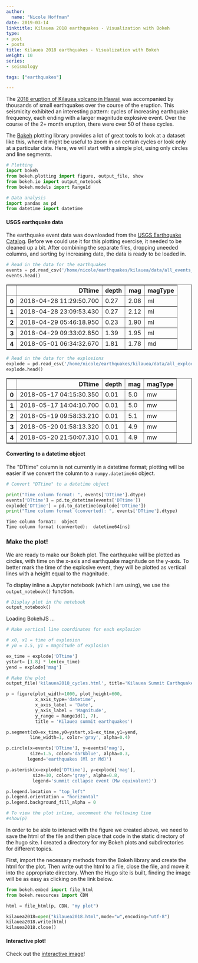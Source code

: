 ```yaml
---
author:
  name: "Nicole Hoffman"
date: 2019-03-14
linktitle: Kilauea 2018 earthquakes - Visualization with Bokeh
type:
- post
- posts
title: Kilauea 2018 earthquakes - Visualization with Bokeh
weight: 10
series:
- seismology

tags: ["earthquakes"]

---
```


The [2018 eruption of Kilauea volcano in Hawaii](https://en.wikipedia.org/wiki/2018_lower_Puna_eruption) was accompanied by thousands of small earthquakes over the course of the eruption. This seismicity exhibited an interesting pattern: cycles of increasing earthquake frequency, each ending with a larger magnitude explosive event. Over the course of the 2+ month eruption, there were over 50 of these cycles.

The [Bokeh](https://bokeh.pydata.org/en/latest/) plotting library provides a lot of great tools to look at a dataset like this, where it might be useful to zoom in on certain cycles or look only at a particular date. Here, we will start with a simple plot, using only circles and line segments.


```python
# Plotting
import bokeh
from bokeh.plotting import figure, output_file, show
from bokeh.io import output_notebook
from bokeh.models import Range1d

# Data analysis
import pandas as pd
from datetime import datetime
```

#### USGS earthquake data

The earthquake event data was downloaded from the [USGS Earthquake Catalog](https://earthquake.usgs.gov/earthquakes/search/). Before we could use it for this plotting exercise, it needed to be cleaned up a bit. After combining the separate files, dropping uneeded columns, and sorting by increasing date, the data is ready to be loaded in.


```python
# Read in the data for the earthquakes
events = pd.read_csv('/home/nicole/earthquakes/kilauea/data/all_events_M15.csv')
events.head()
```




<div>
<style scoped>
    .dataframe tbody tr th:only-of-type {
        vertical-align: middle;
    }

    .dataframe tbody tr th {
        vertical-align: top;
    }

    .dataframe thead th {
        text-align: right;
    }
</style>
<table border="1" class="dataframe">
  <thead>
    <tr style="text-align: right;">
      <th></th>
      <th>DTtime</th>
      <th>depth</th>
      <th>mag</th>
      <th>magType</th>
    </tr>
  </thead>
  <tbody>
    <tr>
      <th>0</th>
      <td>2018-04-28 11:29:50.700</td>
      <td>0.27</td>
      <td>2.08</td>
      <td>ml</td>
    </tr>
    <tr>
      <th>1</th>
      <td>2018-04-28 23:09:53.430</td>
      <td>0.27</td>
      <td>2.12</td>
      <td>ml</td>
    </tr>
    <tr>
      <th>2</th>
      <td>2018-04-29 05:46:18.950</td>
      <td>0.23</td>
      <td>1.90</td>
      <td>ml</td>
    </tr>
    <tr>
      <th>3</th>
      <td>2018-04-29 09:33:02.850</td>
      <td>1.39</td>
      <td>1.95</td>
      <td>ml</td>
    </tr>
    <tr>
      <th>4</th>
      <td>2018-05-01 06:34:32.670</td>
      <td>1.81</td>
      <td>1.78</td>
      <td>md</td>
    </tr>
  </tbody>
</table>
</div>




```python
# Read in the data for the explosions
explode = pd.read_csv('/home/nicole/earthquakes/kilauea/data/all_explode_M4.csv')
explode.head()
```




<div>
<style scoped>
    .dataframe tbody tr th:only-of-type {
        vertical-align: middle;
    }

    .dataframe tbody tr th {
        vertical-align: top;
    }

    .dataframe thead th {
        text-align: right;
    }
</style>
<table border="1" class="dataframe">
  <thead>
    <tr style="text-align: right;">
      <th></th>
      <th>DTtime</th>
      <th>depth</th>
      <th>mag</th>
      <th>magType</th>
    </tr>
  </thead>
  <tbody>
    <tr>
      <th>0</th>
      <td>2018-05-17 04:15:30.350</td>
      <td>0.01</td>
      <td>5.0</td>
      <td>mw</td>
    </tr>
    <tr>
      <th>1</th>
      <td>2018-05-17 14:04:10.700</td>
      <td>0.01</td>
      <td>5.0</td>
      <td>mw</td>
    </tr>
    <tr>
      <th>2</th>
      <td>2018-05-19 09:58:33.210</td>
      <td>0.01</td>
      <td>5.1</td>
      <td>mw</td>
    </tr>
    <tr>
      <th>3</th>
      <td>2018-05-20 01:58:13.320</td>
      <td>0.01</td>
      <td>4.9</td>
      <td>mw</td>
    </tr>
    <tr>
      <th>4</th>
      <td>2018-05-20 21:50:07.310</td>
      <td>0.01</td>
      <td>4.9</td>
      <td>mw</td>
    </tr>
  </tbody>
</table>
</div>



#### Converting to a datetime object

The "DTtime" column is not currently in a datetime format; plotting will be easier if we convert the column to a `numpy.datetime64` object.


```python
# Convert "DTtime" to a datetime object

print("Time column format: ", events['DTtime'].dtype)
events['DTtime'] = pd.to_datetime(events['DTtime'])
explode['DTtime'] = pd.to_datetime(explode['DTtime'])
print("Time column format (converted): ", events['DTtime'].dtype)
```

    Time column format:  object
    Time column format (converted):  datetime64[ns]


### Make the plot!

We are ready to make our Bokeh plot. The earthquake will be plotted as circles, with time on the x-axis and earthquake magnitude on the y-axis. To better mark the time of the explosive event, they will be plotted as vertical lines with a height equal to the magnitude.

To display inline a Jupyter notebook (which I am using), we use the `output_notebook()` function.


```python
# Display plot in the notebook
output_notebook()
```



<div class="bk-root">
	<a href="https://bokeh.pydata.org" target="_blank" class="bk-logo bk-logo-small bk-logo-notebook"></a>
    <span id="1001">Loading BokehJS ...</span>
</div>





```python
# Make vertical line coordinates for each explosion

# x0, x1 = time of explosion
# y0 = 1.5, y1 = magnitude of explosion

ex_time = explode['DTtime']
ystart= [1.8] * len(ex_time)
yend = explode['mag']
```


```python
# Make the plot
output_file('kilauea2018_cycles.html', title='Kilauea Summit Earthquakes')

p = figure(plot_width=1000, plot_height=600,
           x_axis_type='datetime',
           x_axis_label = 'Date',
           y_axis_label = 'Magnitude',
           y_range = Range1d(1, 7),
           title = 'Kilauea summit earthquakes')

p.segment(x0=ex_time,y0=ystart,x1=ex_time,y1=yend,
         line_width=1, color='gray', alpha=0.4)

p.circle(x=events['DTtime'], y=events['mag'],
         size=1.5, color='darkblue', alpha=0.3,
        legend='earthquakes (Ml or Md)')

p.asterisk(x=explode['DTtime'], y=explode['mag'],
          size=10, color='gray', alpha=0.8,
          legend='summit collapse event (Mw equivalent)')

p.legend.location = "top_left"
p.legend.orientation = "horizontal"
p.legend.background_fill_alpha = 0

# To view the plot inline, uncomment the following line
#show(p)
```

In order to be able to interact with the figure we created above, we need to save the html of the file and then place that code in the static directory of the hugo site. I created a directory for my Bokeh plots and subdirectories for different topics.

First, import the necessary methods from the Bokeh library and create the html for the plot. Then write out the html to a file, close the file, and move it into the appropriate directory. When the Hugo site is built, finding the image will be as easy as clicking on the link below.


```python
from bokeh.embed import file_html
from bokeh.resources import CDN

html = file_html(p, CDN, "my plot")

kilauea2018=open("kilauea2018.html",mode="w",encoding="utf-8")
kilauea2018.write(html)
kilauea2018.close()
```

#### Interactive plot!

Check out the [interactive image](https://www.nicolew.xyz/bokeh/kilauea2018/kilauea2018.html)!
